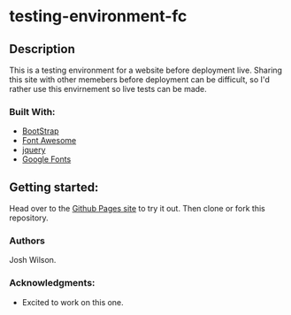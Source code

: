 # testing-environment-fc

## Description
This is a testing environment for a website before deployment live. Sharing this site with other memebers before deployment can be difficult, so I'd rather use this envirnement so live tests can be made.


### Built With:
* <a href="https://getbootstrap.com/">BootStrap</a>
* <a href="https://fontawesome.com/">Font Awesome</a>
* <a href="https://jquery.com/">jquery</a>
* <a href="https://fonts.google.com/">Google Fonts</a>

## Getting started:
Head over to the <a href="https://josh-w42.github.io/testing-environment-fc/" />Github Pages site</a> to try it out. Then clone or fork this repository.

### Authors
Josh Wilson.

### Acknowledgments:
* Excited to work on this one.
